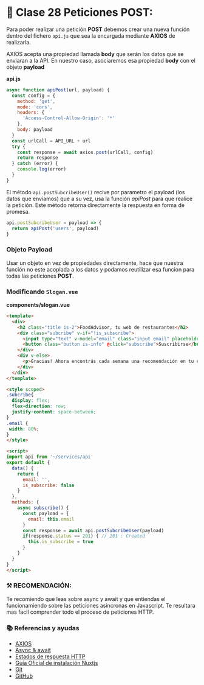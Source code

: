 # 📗 Clase 28 Peticiones POST:

Para poder realizar una petición **POST** debemos crear una nueva función dentro del fichero `api.js` que sea la encargada mediante **AXIOS** de realizarla.

AXIOS acepta una propiedad llamada **body** que serán los datos que se enviaran a la API. En nuestro caso, asociaremos esa propiedad **body** con el objeto **payload**


**api.js**

```js
async function apiPost(url, payload) {
  const config = {
    method: 'get',
    mode: 'cors',
    headers: {
      'Access-Control-Allow-Origin': '*'
    },
    body: payload
  }
  const urlCall = API_URL + url
  try {
    const response = await axios.post(urlCall, config)
    return response
  } catch (error) {
    console.log(error)
  }
}
```

El método `api.postSubcribeUser()` recive por parametro el payload (los datos que enviamos) que a su vez, usa la función *apiPost* para que realice la petición. Este método retorna directamente la respuesta en forma de promesa.

```js
api.postSubcribeUser = payload => {
  return apiPost('users', payload)
}
```

### Objeto Payload 

Usar un objeto en vez de propiedades directamente, hace que nuestra función no este acoplada a los datos y podamos reutilizar esa funcion para todas las peticiones **POST**.


### Modificando `Slogan.vue`

**components/slogan.vue**
```html
<template>
  <div>
    <h2 class="title is-2">FoodAdvisor, tu web de restaurantes</h2>
    <div class="subcribe" v-if="!is_subscribe">
      <input type="text" v-model="email" class="input email" placeholder="email..."/>
      <button class="button is-info" @click="subscribe">Suscribirse</button>
    </div>
    <div v-else>
      <p>Gracias! Ahora encontrás cada semana una recomendación en tu email.</p>
    </div>
  </div>
</template>

<style scoped>
.subcribe{
  display: flex;
  flex-direction: row;
  justify-content: space-between;
}
.email {
 width: 80%;
}
</style>

<script>
import api from '~/services/api'
export default {
  data() {
    return {
      email: '',
      is_subscribe: false
    }
  },
  methods: {
    async subscribe() {
      const payload = {
        email: this.email
      }
      const response = await api.postSubcribeUser(payload)
      if(response.status == 201) { // 201 : Created
        this.is_subscribe = true
      }
    }
  }
}
</script>
```

### ⚒️ RECOMENDACIÓN:

Te recomiendo que leas sobre async y await y que entiendas el funcionamiendo sobre las peticiones asincronas en Javascript. Te resultara mas facil comprender todo el proceso de peticiones HTTP.

### 📚 Referencias y ayudas
- [AXIOS](https://es.vuejs.org/v2/cookbook/using-axios-to-consume-apis.html)
- [Async & await](https://developer.mozilla.org/es/docs/Web/JavaScript/Referencia/Sentencias/funcion_asincrona)
- [Estados de respuesta HTTP](https://developer.mozilla.org/es/docs/Web/HTTP/Status)
- [Guía Oficial de instalación Nuxtjs](https://nuxtjs.org/guide/installation)
- [Git](https://www.git-scm.com/)
- [GitHub](https://github.com/)
